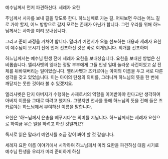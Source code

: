 예수님께서 먼저 파견하신다. 세례자 요한

주님께서 사자를 보내 길을 닦도록 한다.
하느님께로 가는 길. 어찌보면 우리는 어느 길로 가야 할지, 어느 방향으로 갈지 모르는 존재가 아닌가 합니다. 그런 우리를 위해 하느님께서는 사자를 미리 보내십니다.

그리고 준비 과정을 거쳐야 합니다. 말라키 예언서가 오늘 선포하는 내용과 세례자 요한이 예수님이 오시기 전에 먼저 선포하신 것은 바로 회개입니다. 회개를 선포하며 


하느님께서는 예수님 탄생 전에 세례자 요한을 보내셨습니다. 요한을 보내신 방법은 신비롭습니다. 
엘리사벳의 잉태는 정말 부부에게 그들 인생 일대 놀라운 사건이었고 삶 전체를 뒤바꿔버리는 일이었습니다. 
엘리사벳과 즈카르야는 아이의 이름을 두고 서로 다른 생각을 갖고 있었습니다. 이는 아이의 탄생의 의미를, 그러니까 하느님의 뜻을 한 번에 깨닫지는 못한 것이라 볼 수 있겠지요.

엘리사벳은 단지 아버지가 수행하는 사제로서의 역할을 이어받아야 한다고만 생각하여 아버지 이름을 그대로 따려고 했지요. 그렇지만 천사를 통해 하느님의 뜻을 전해 들은 즈카르야는 하느님께서 부여하신 이름을 말합니다. 

요한은 '하느님께서 은총을 베푸시다'는 의미를 지닙니다. 하느님께서는 세례자 요한으로 하여금 무슨 일을 하려고 하신 것일까요?

독서로 읽은 말라키 예언서를 조금 같이 봐야 할 것 같습니다.


세례자 요한 이름 이야기에서 시작하여
하느님께서 미리 요한을 파견하심
대림 시기로 예수님 탄생을 우리가 미리 준비하게 하심
